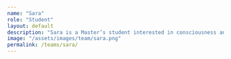 ```yaml
---
name: "Sara"
role: "Student"
layout: default
description: "Sara is a Master’s student interested in consciousness and unconscious processing. She aims to use fMRI and computational tools to explore how brain activity patterns can be used to treat phobias without conscious exposure."
image: "/assets/images/team/sara.png"
permalink: /teams/sara/
---
```

